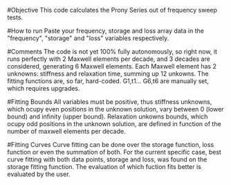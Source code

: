 #Objective
This code calculates the Prony Series out of frequency sweep tests. 

#How to run
Paste your frequency, storage and loss array data in the "frequency", "storage" and "loss" variables respectively. 

#Comments
The code is not yet 100% fully autonomously, so right now, it runs perfectly with 2 Maxwell elements per decade, and 3 decades are considered, generating 6 Maxwell elements.
Each Maxwell element has 2 unknowns: stiffness and relaxation time, summing up 12 unkowns.
The fitting functions are, so far, hard-coded. G1,t1... G6,t6 are manually set, which requires upgrades.

#Fitting Bounds 
All variables must be positive, thus stiffness unknowns, which ocupy even positions in the unknown solution, vary between 0 (lower bound) and infinity (upper bound). Relaxation unkowns bounds, which ocupy odd positions in the unknown solution, are defined in function of the number of maxwell elements per decade.

#Fitting Curves
Curve fitting can be done over the storage function, loss function or even the summation of both. For the current specific case, best curve fitting with both data points, storage and loss, was found on the storage fitting function. The evaluation of which fuction fits better is evaluated by the user.
